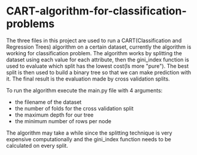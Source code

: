 # CART-algorithm-for-classification-problems
The three files in this project are used to run a CART(Classification and Regression Trees) algorithm on a certain dataset, currently the algorithm is working for classification problem.
The algorithm works by splitting the dataset using each value for each attribute, then the gini_index function is used to evaluate which split has the lowest cost(Is more "pure").
The best split is then used to build a binary tree so that we can make prediction with it.
The final result is the evaluation made by cross validation splits.

To run the algorithm execute the main.py file with 4 arguments:

* the filename of the dataset
* the number of folds for the cross validation split
* the maximum depth for our tree
* the minimum number of rows per node

The algorithm may take a while since the splitting technique is very expensive computationally and the gini_index function needs to be calculated on every split.
